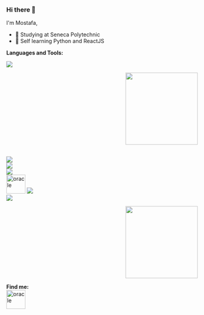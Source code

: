 ### Hi there 👋

I'm Mostafa,
<br>
<!--![](https://komarev.com/ghpvc/?username=most4f4)-->
- 🔭 Studying at Seneca Polytechnic
- 🌱 Self learning Python and ReactJS
  
**Languages and Tools:**

</p>
</p>
<p align="left">
  <a href="https://skillicons.dev">
        <img src="https://skillicons.dev/icons?i=c,cpp,python" />
        <p align="right">

<a href="https://github.com/most4f4/convoychat">
  <img height=190 align="center" src="https://github-readme-stats.vercel.app/api/top-langs?username=most4f4&hide_border=true&layout=compact&langs_count=8&card_width=320&theme=tokyonight" />
</a>
</p>
    <br>
    <img src="https://skillicons.dev/icons?i=js,html,css" />
    <br>
    <img src="https://skillicons.dev/icons?i=git,nodejs,express" />
    <br>
    <img src="https://skillicons.dev/icons?i=react,bootstrap,tailwind" />
    <br>
    <img src="https://icongr.am/devicon/oracle-original.svg?size=128&color=currentColor" alt="oracle" width="50" height="50"/> 
    <img src="https://skillicons.dev/icons?i=postgres,mongodb" />
    <br>
    <img src="https://skillicons.dev/icons?i=visualstudio,vscode,github" />
  </a>
</p>


<p align="right">

<a href="https://github.com/most4f4/convoychat">
  <img height=190 align="center" src="https://github-readme-stats.vercel.app/api/top-langs?username=most4f4&hide_border=true&layout=compact&langs_count=8&card_width=320&theme=tokyonight" />
</a>
</p>


**Find me:**
<br>
<a href="https://www.linkedin.com/in/mostafa-shahr/"><img src="https://icongr.am/devicon/linkedin-original.svg?size=128&color=currentColor" alt="oracle" width="50" height="50"/></a>
<!--
**SYimleang/SYimleang** is a ✨ _special_ ✨ repository because its `README.md` (this file) appears on your GitHub profile.
-->


